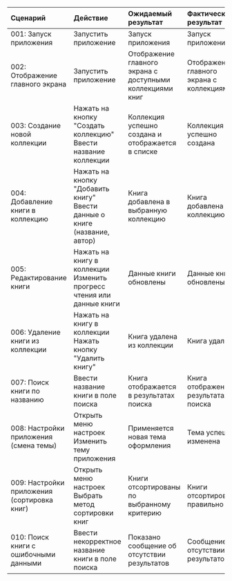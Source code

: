 |Cценарий|Действие|Ожидаемый результат|Фактический результат| Оценка|
|:---|:---|:---|:---|:---|
|001: Запуск приложения | Запустить приложение | Запуск приложения | Запуск приложения | Тест пройден|  
|002: Отображение главного экрана | Запустить приложение | Отображение главного экрана с доступными коллекциями книг | Отображение главного экрана с коллекциями | Тест пройден|
|003: Создание новой коллекции | Нажать на кнопку "Создать коллекцию" <br /> Ввести название коллекции | Коллекция успешно создана и отображается в списке | Коллекция успешно создана | Тест пройден|
|004: Добавление книги в коллекцию | Нажать на кнопку "Добавить книгу" <br /> Ввести данные о книге (название, автор) | Книга добавлена в выбранную коллекцию | Книга добавлена в коллекцию | Тест пройден|
|005: Редактирование книги | Нажать на книгу в коллекции <br /> Изменить прогресс чтения или данные книги | Данные книги обновлены | Данные книги обновлены | Тест пройден|
|006: Удаление книги из коллекции | Нажать на книгу в коллекции <br /> Нажать кнопку "Удалить книгу" | Книга удалена из коллекции | Книга удалена | Тест пройден|
|007: Поиск книги по названию | Ввести название книги в поле поиска | Книга отображается в результатах поиска | Книга отображена в результатах поиска | Тест пройден|
|008: Настройки приложения (смена темы) | Открыть меню настроек <br /> Изменить тему приложения | Применяется новая тема оформления | Тема успешно изменена | Тест пройден|
|009: Настройки приложения (сортировка книг) | Открыть меню настроек <br /> Выбрать метод сортировки книг | Книги отсортированы по выбранному критерию | Книги отсортированы правильно | Тест пройден|
|010: Поиск книги с ошибочными данными | Ввести некорректное название книги в поле поиска | Показано сообщение об отсутствии результатов | Сообщение о отсутствии результатов | Тест пройден|
